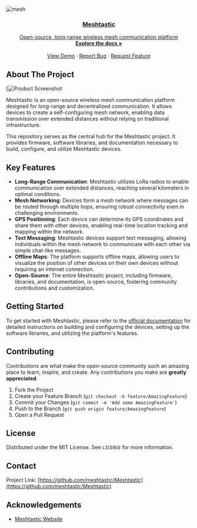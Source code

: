 ![mesh](https://github.com/OpenSource-For-Freedom/Meshtastic/assets/92951498/1f100dbc-421d-4822-80bf-cad7d746ded5)
  <a href="https://meshtastic.org">
 

  <h3 align="center">Meshtastic</h3>

  <p align="center">
    Open-source, long-range wireless mesh communication platform
    <br />
    <a href="https://meshtastic.org"><strong>Explore the docs »</strong></a>
    <br />
    <br />
    <a href="https://github.com/meshtastic/Meshtastic">View Demo</a>
    ·
    <a href="https://github.com/meshtastic/Meshtastic/issues">Report Bug</a>
    ·
    <a href="https://github.com/meshtastic/Meshtastic/issues">Request Feature</a>
  </p>
</p>

<!-- ABOUT THE PROJECT -->
## About The Project

[![Product Screenshot]()

Meshtastic is an open-source wireless mesh communication platform designed for long-range and decentralized communication. It allows devices to create a self-configuring mesh network, enabling data transmission over extended distances without relying on traditional infrastructure.

This repository serves as the central hub for the Meshtastic project. It provides firmware, software libraries, and documentation necessary to build, configure, and utilize Meshtastic devices.

<!-- FEATURES -->
## Key Features

- **Long-Range Communication**: Meshtastic utilizes LoRa radios to enable communication over extended distances, reaching several kilometers in optimal conditions.
- **Mesh Networking**: Devices form a mesh network where messages can be routed through multiple hops, ensuring robust connectivity even in challenging environments.
- **GPS Positioning**: Each device can determine its GPS coordinates and share them with other devices, enabling real-time location tracking and mapping within the network.
- **Text Messaging**: Meshtastic devices support text messaging, allowing individuals within the mesh network to communicate with each other via simple chat-like messages.
- **Offline Maps**: The platform supports offline maps, allowing users to visualize the position of other devices on their own devices without requiring an internet connection.
- **Open-Source**: The entire Meshtastic project, including firmware, libraries, and documentation, is open-source, fostering community contributions and customization.

<!-- GETTING STARTED -->
## Getting Started

To get started with Meshtastic, please refer to the [official documentation](https://meshtastic.org/docs/introduction) for detailed instructions on building and configuring the devices, setting up the software libraries, and utilizing the platform's features.

<!-- CONTRIBUTING -->
## Contributing

Contributions are what make the open-source community such an amazing place to learn, inspire, and create. Any contributions you make are **greatly appreciated**.

1. Fork the Project
2. Create your Feature Branch (`git checkout -b feature/AmazingFeature`)
3. Commit your Changes (`git commit -m 'Add some AmazingFeature'`)
4. Push to the Branch (`git push origin feature/AmazingFeature`)
5. Open a Pull Request

<!-- LICENSE -->
## License

Distributed under the MIT License. See `LICENSE` for more information.

<!-- CONTACT -->
## Contact

Project Link: [https://github.com/meshtastic/Meshtastic](https://github.com/meshtastic/Meshtastic)

<!-- ACKNOWLEDGEMENTS -->
## Acknowledgements

- [Meshtastic Website](https://meshtastic.org/)

